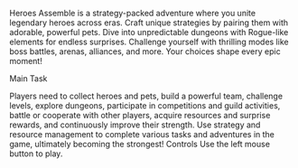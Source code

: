Heroes Assemble is a strategy-packed adventure where you unite legendary heroes across eras. Craft unique strategies by pairing them with adorable, powerful pets. Dive into unpredictable dungeons with Rogue-like elements for endless surprises. Challenge yourself with thrilling modes like boss battles, arenas, alliances, and more. Your choices shape every epic moment!

Main Task

Players need to collect heroes and pets, build a powerful team, challenge levels, explore dungeons, participate in competitions and guild activities, battle or cooperate with other players, acquire resources and surprise rewards, and continuously improve their strength.
Use strategy and resource management to complete various tasks and adventures in the game, ultimately becoming the strongest!
Controls
Use the left mouse button to play.